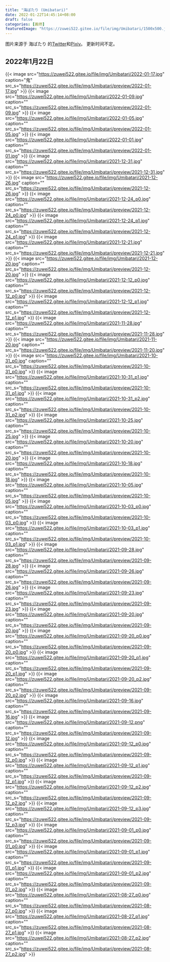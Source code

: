 ```yaml
---
title: "海ばたり (Umibatari)"
date: 2022-01-22T14:45:14+08:00
draft: false
categories: [画师]
featuredImage: "https://zuwei522.gitee.io/file/img/Umibatari/1500x500.jpg"
---
```

图片来源于 海ばたり 的[Twitter](https://twitter.com/Umibatari)和[Pixiv](https://www.pixiv.net/users/18187890)。
更新时间不定。
<!--more-->
## 2022年1月22日
{{< image src="https://zuwei522.gitee.io/file/img/Umibatari/2022-01-17.jpg" caption="鬼" src_s="https://zuwei522.gitee.io/file/img/Umibatari/preview/2022-01-17.jpg" >}}
{{< image src="https://zuwei522.gitee.io/file/img/Umibatari/2022-01-09.jpg" caption="" src_s="https://zuwei522.gitee.io/file/img/Umibatari/preview/2022-01-09.jpg" >}}
{{< image src="https://zuwei522.gitee.io/file/img/Umibatari/2022-01-05.jpg" caption="" src_s="https://zuwei522.gitee.io/file/img/Umibatari/preview/2022-01-05.jpg" >}}
{{< image src="https://zuwei522.gitee.io/file/img/Umibatari/2022-01-01.jpg" caption="" src_s="https://zuwei522.gitee.io/file/img/Umibatari/preview/2022-01-01.jpg" >}}
{{< image src="https://zuwei522.gitee.io/file/img/Umibatari/2021-12-31.jpg" caption="" src_s="https://zuwei522.gitee.io/file/img/Umibatari/preview/2021-12-31.jpg" >}}
{{< image src="https://zuwei522.gitee.io/file/img/Umibatari/2021-12-26.jpg" caption="" src_s="https://zuwei522.gitee.io/file/img/Umibatari/preview/2021-12-26.jpg" >}}
{{< image src="https://zuwei522.gitee.io/file/img/Umibatari/2021-12-24_p0.jpg" caption="" src_s="https://zuwei522.gitee.io/file/img/Umibatari/preview/2021-12-24_p0.jpg" >}}
{{< image src="https://zuwei522.gitee.io/file/img/Umibatari/2021-12-24_p1.jpg" caption="" src_s="https://zuwei522.gitee.io/file/img/Umibatari/preview/2021-12-24_p1.jpg" >}}
{{< image src="https://zuwei522.gitee.io/file/img/Umibatari/2021-12-21.jpg" caption="" src_s="https://zuwei522.gitee.io/file/img/Umibatari/preview/2021-12-21.jpg" >}}
{{< image src="https://zuwei522.gitee.io/file/img/Umibatari/2021-12-20.jpg" caption="" src_s="https://zuwei522.gitee.io/file/img/Umibatari/preview/2021-12-20.jpg" >}}
{{< image src="https://zuwei522.gitee.io/file/img/Umibatari/2021-12-12_p0.jpg" caption="" src_s="https://zuwei522.gitee.io/file/img/Umibatari/preview/2021-12-12_p0.jpg" >}}
{{< image src="https://zuwei522.gitee.io/file/img/Umibatari/2021-12-12_p1.jpg" caption="" src_s="https://zuwei522.gitee.io/file/img/Umibatari/preview/2021-12-12_p1.jpg" >}}
{{< image src="https://zuwei522.gitee.io/file/img/Umibatari/2021-11-28.jpg" caption="" src_s="https://zuwei522.gitee.io/file/img/Umibatari/preview/2021-11-28.jpg" >}}
{{< image src="https://zuwei522.gitee.io/file/img/Umibatari/2021-11-20.jpg" caption="" src_s="https://zuwei522.gitee.io/file/img/Umibatari/preview/2021-11-20.jpg" >}}
{{< image src="https://zuwei522.gitee.io/file/img/Umibatari/2021-10-31_p0.jpg" caption="" src_s="https://zuwei522.gitee.io/file/img/Umibatari/preview/2021-10-31_p0.jpg" >}}
{{< image src="https://zuwei522.gitee.io/file/img/Umibatari/2021-10-31_p1.jpg" caption="" src_s="https://zuwei522.gitee.io/file/img/Umibatari/preview/2021-10-31_p1.jpg" >}}
{{< image src="https://zuwei522.gitee.io/file/img/Umibatari/2021-10-31_p2.jpg" caption="" src_s="https://zuwei522.gitee.io/file/img/Umibatari/preview/2021-10-31_p2.jpg" >}}
{{< image src="https://zuwei522.gitee.io/file/img/Umibatari/2021-10-25.jpg" caption="" src_s="https://zuwei522.gitee.io/file/img/Umibatari/preview/2021-10-25.jpg" >}}
{{< image src="https://zuwei522.gitee.io/file/img/Umibatari/2021-10-20.jpg" caption="" src_s="https://zuwei522.gitee.io/file/img/Umibatari/preview/2021-10-20.jpg" >}}
{{< image src="https://zuwei522.gitee.io/file/img/Umibatari/2021-10-18.jpg" caption="" src_s="https://zuwei522.gitee.io/file/img/Umibatari/preview/2021-10-18.jpg" >}}
{{< image src="https://zuwei522.gitee.io/file/img/Umibatari/2021-10-05.jpg" caption="" src_s="https://zuwei522.gitee.io/file/img/Umibatari/preview/2021-10-05.jpg" >}}
{{< image src="https://zuwei522.gitee.io/file/img/Umibatari/2021-10-03_p0.jpg" caption="" src_s="https://zuwei522.gitee.io/file/img/Umibatari/preview/2021-10-03_p0.jpg" >}}
{{< image src="https://zuwei522.gitee.io/file/img/Umibatari/2021-10-03_p1.jpg" caption="" src_s="https://zuwei522.gitee.io/file/img/Umibatari/preview/2021-10-03_p1.jpg" >}}
{{< image src="https://zuwei522.gitee.io/file/img/Umibatari/2021-09-28.jpg" caption="" src_s="https://zuwei522.gitee.io/file/img/Umibatari/preview/2021-09-28.jpg" >}}
{{< image src="https://zuwei522.gitee.io/file/img/Umibatari/2021-09-26.jpg" caption="" src_s="https://zuwei522.gitee.io/file/img/Umibatari/preview/2021-09-26.jpg" >}}
{{< image src="https://zuwei522.gitee.io/file/img/Umibatari/2021-09-23.jpg" caption="" src_s="https://zuwei522.gitee.io/file/img/Umibatari/preview/2021-09-23.jpg" >}}
{{< image src="https://zuwei522.gitee.io/file/img/Umibatari/2021-09-20.jpg" caption="" src_s="https://zuwei522.gitee.io/file/img/Umibatari/preview/2021-09-20.jpg" >}}
{{< image src="https://zuwei522.gitee.io/file/img/Umibatari/2021-09-20_p0.jpg" caption="" src_s="https://zuwei522.gitee.io/file/img/Umibatari/preview/2021-09-20_p0.jpg" >}}
{{< image src="https://zuwei522.gitee.io/file/img/Umibatari/2021-09-20_p1.jpg" caption="" src_s="https://zuwei522.gitee.io/file/img/Umibatari/preview/2021-09-20_p1.jpg" >}}
{{< image src="https://zuwei522.gitee.io/file/img/Umibatari/2021-09-20_p2.jpg" caption="" src_s="https://zuwei522.gitee.io/file/img/Umibatari/preview/2021-09-20_p2.jpg" >}}
{{< image src="https://zuwei522.gitee.io/file/img/Umibatari/2021-09-16.jpg" caption="" src_s="https://zuwei522.gitee.io/file/img/Umibatari/preview/2021-09-16.jpg" >}}
{{< image src="https://zuwei522.gitee.io/file/img/Umibatari/2021-09-12.png" caption="" src_s="https://zuwei522.gitee.io/file/img/Umibatari/preview/2021-09-12.jpg" >}}
{{< image src="https://zuwei522.gitee.io/file/img/Umibatari/2021-09-12_p0.jpg" caption="" src_s="https://zuwei522.gitee.io/file/img/Umibatari/preview/2021-09-12_p0.jpg" >}}
{{< image src="https://zuwei522.gitee.io/file/img/Umibatari/2021-09-12_p1.jpg" caption="" src_s="https://zuwei522.gitee.io/file/img/Umibatari/preview/2021-09-12_p1.jpg" >}}
{{< image src="https://zuwei522.gitee.io/file/img/Umibatari/2021-09-12_p2.jpg" caption="" src_s="https://zuwei522.gitee.io/file/img/Umibatari/preview/2021-09-12_p2.jpg" >}}
{{< image src="https://zuwei522.gitee.io/file/img/Umibatari/2021-09-12_p3.jpg" caption="" src_s="https://zuwei522.gitee.io/file/img/Umibatari/preview/2021-09-12_p3.jpg" >}}
{{< image src="https://zuwei522.gitee.io/file/img/Umibatari/2021-09-01_p0.jpg" caption="" src_s="https://zuwei522.gitee.io/file/img/Umibatari/preview/2021-09-01_p0.jpg" >}}
{{< image src="https://zuwei522.gitee.io/file/img/Umibatari/2021-09-01_p1.jpg" caption="" src_s="https://zuwei522.gitee.io/file/img/Umibatari/preview/2021-09-01_p1.jpg" >}}
{{< image src="https://zuwei522.gitee.io/file/img/Umibatari/2021-09-01_p2.jpg" caption="" src_s="https://zuwei522.gitee.io/file/img/Umibatari/preview/2021-09-01_p2.jpg" >}}
{{< image src="https://zuwei522.gitee.io/file/img/Umibatari/2021-08-27_p0.jpg" caption="" src_s="https://zuwei522.gitee.io/file/img/Umibatari/preview/2021-08-27_p0.jpg" >}}
{{< image src="https://zuwei522.gitee.io/file/img/Umibatari/2021-08-27_p1.jpg" caption="" src_s="https://zuwei522.gitee.io/file/img/Umibatari/preview/2021-08-27_p1.jpg" >}}
{{< image src="https://zuwei522.gitee.io/file/img/Umibatari/2021-08-27_p2.jpg" caption="" src_s="https://zuwei522.gitee.io/file/img/Umibatari/preview/2021-08-27_p2.jpg" >}}

